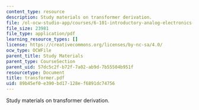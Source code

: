 ```yaml
---
content_type: resource
description: Study materials on transformer derivation.
file: /ol-ocw-studio-app/courses/6-101-introductory-analog-electronics-laboratory-spring-2007/89b45ef0e390bd17128ef6891dc74756_transformer.pdf
file_size: 23981
file_type: application/pdf
learning_resource_types: []
license: https://creativecommons.org/licenses/by-nc-sa/4.0/
ocw_type: OCWFile
parent_title: Study Materials
parent_type: CourseSection
parent_uid: 57dc5c2f-b72f-7a02-ab9d-7b55504b951f
resourcetype: Document
title: transformer.pdf
uid: 89b45ef0-e390-bd17-128e-f6891dc74756
---
```

Study materials on transformer derivation.